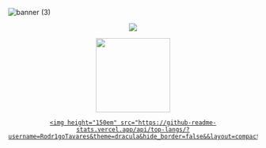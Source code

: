 


![banner (3)](https://user-images.githubusercontent.com/86687715/190827731-47cefe44-ab2f-4f6f-8a0e-371c9aa2f113.png)



<p align="center">
  <a href="https://skillicons.dev">
    <img src="https://skillicons.dev/icons?i=git,html,css,javascript,nodejs" />
  </a>
</p>

  
  
  
  
 
  
<div align="center">
  <a href="https://github.com/duribeiro">
    <img height="150em" src="https://github-readme-stats.vercel.app/api?username=Rodr1goTavares&count_private=true&include_all_commits=true&show_icons=true&theme=dracula&hide_border=false&show_owner=true"/>
    
    <img height="150em" src="https://github-readme-stats.vercel.app/api/top-langs/?username=Rodr1goTavares&theme=dracula&hide_border=false&&layout=compact"/>
  </a>
</div>
  
  











  
  
  
  










